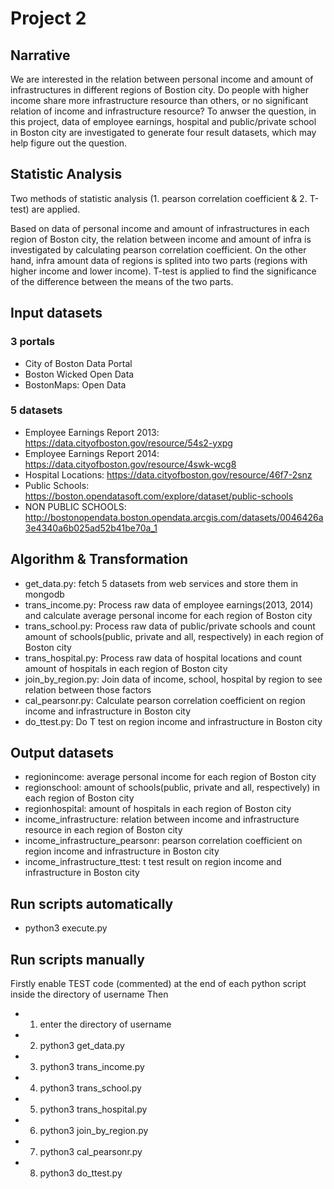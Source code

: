 # Project 2
## Narrative
We are interested in the relation between personal income and amount of infrastructures in different regions of Bostion city. Do people with higher income share more infrastructure resource than others, or no significant relation of income and infrastructure resource?
To anwser the question, in this project, data of employee earnings, hospital and public/private school in Boston city are investigated to generate four result datasets, which may help figure out the question.

## Statistic Analysis
Two methods of statistic analysis (1. pearson correlation coefficient & 2. T-test) are applied.

Based on data of personal income and amount of infrastructures in each region of Boston city, the relation between income and amount of infra is investigated by calculating pearson correlation coefficient. On the other hand, infra amount data of regions is splited into two parts (regions with higher income and lower income). T-test is applied to find the significance of the difference between the means of the two parts.

## Input datasets
### 3 portals
* City of Boston Data Portal
* Boston Wicked Open Data
* BostonMaps: Open Data

### 5 datasets
* Employee Earnings Report 2013: https://data.cityofboston.gov/resource/54s2-yxpg
* Employee Earnings Report 2014: https://data.cityofboston.gov/resource/4swk-wcg8
* Hospital Locations: https://data.cityofboston.gov/resource/46f7-2snz
* Public Schools: https://boston.opendatasoft.com/explore/dataset/public-schools
* NON PUBLIC SCHOOLS: http://bostonopendata.boston.opendata.arcgis.com/datasets/0046426a3e4340a6b025ad52b41be70a_1

## Algorithm & Transformation
* get_data.py: fetch 5 datasets from web services and store them in mongodb
* trans_income.py: Process raw data of employee earnings(2013, 2014) and calculate average personal income for each region of Boston city
* trans_school.py: Process raw data of public/private schools and count amount of schools(public, private and all, respectively) in each region of Boston city
* trans_hospital.py: Process raw data of hospital locations and count amount of hospitals in each region of Boston city
* join_by_region.py: Join data of income, school, hospital by region to see relation between those factors
* cal_pearsonr.py: Calculate pearson correlation coefficient on region income and infrastructure in Boston city
* do_ttest.py: Do T test on region income and infrastructure in Boston city

## Output datasets
* regionincome: average personal income for each region of Boston city
* regionschool: amount of schools(public, private and all, respectively) in each region of Boston city
* regionhospital: amount of hospitals in each region of Boston city
* income_infrastructure: relation between income and infrastructure resource in each region of Boston city
* income_infrastructure_pearsonr: pearson correlation coefficient on region income and infrastructure in Boston city
* income_infrastructure_ttest: t test result on region income and infrastructure in Boston city

## Run scripts automatically
* python3 execute.py <the directory of username>

## Run scripts manually
Firstly enable TEST code (commented) at the end of each python script inside the directory of username
Then
* 1. enter the directory of username
* 2. python3 get_data.py
* 3. python3 trans_income.py
* 4. python3 trans_school.py
* 5. python3 trans_hospital.py
* 6. python3 join_by_region.py
* 7. python3 cal_pearsonr.py
* 8. python3 do_ttest.py